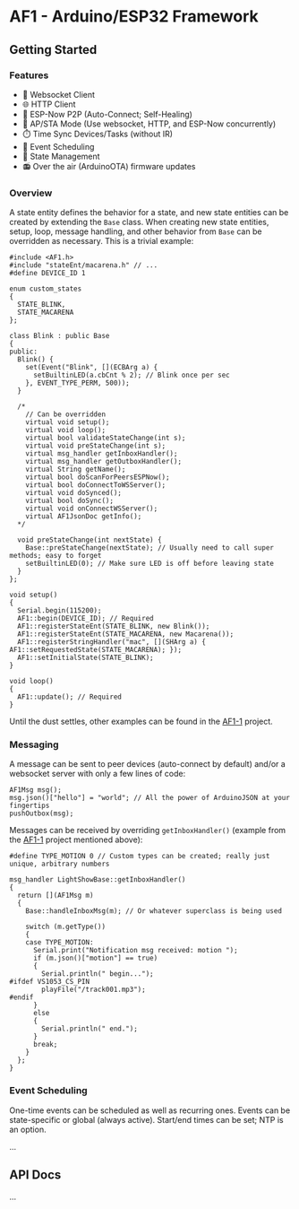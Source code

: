# AF1 - Arduino/ESP32 Framework

## Getting Started

### Features

- :electric_plug: Websocket Client
- :globe_with_meridians: HTTP Client
- :handshake: ESP-Now P2P (Auto-Connect; Self-Healing)
- :arrows_counterclockwise: AP/STA Mode (Use websocket, HTTP, and ESP-Now concurrently)
- :stopwatch: Time Sync Devices/Tasks (without IR)
- :calendar: Event Scheduling
- :trident: State Management
- :radio: Over the air (ArduinoOTA) firmware updates

### Overview

A state entity defines the behavior for a state, and new state entities can be created by extending the `Base` class. When creating new state entities, setup, loop, message handling, and other behavior from `Base` can be overridden as necessary. This is a trivial example:

```
#include <AF1.h>
#include "stateEnt/macarena.h" // ...
#define DEVICE_ID 1

enum custom_states
{
  STATE_BLINK,
  STATE_MACARENA
};

class Blink : public Base
{
public:
  Blink() {
    set(Event("Blink", [](ECBArg a) {
      setBuiltinLED(a.cbCnt % 2); // Blink once per sec
    }, EVENT_TYPE_PERM, 500));
  }

  /*
    // Can be overridden
    virtual void setup();
    virtual void loop();
    virtual bool validateStateChange(int s);
    virtual void preStateChange(int s);
    virtual msg_handler getInboxHandler();
    virtual msg_handler getOutboxHandler();
    virtual String getName();
    virtual bool doScanForPeersESPNow();
    virtual bool doConnectToWSServer();
    virtual void doSynced();
    virtual bool doSync();
    virtual void onConnectWSServer();
    virtual AF1JsonDoc getInfo();
  */

  void preStateChange(int nextState) {
    Base::preStateChange(nextState); // Usually need to call super methods; easy to forget
    setBuiltinLED(0); // Make sure LED is off before leaving state
  }
};

void setup()
{
  Serial.begin(115200);
  AF1::begin(DEVICE_ID); // Required
  AF1::registerStateEnt(STATE_BLINK, new Blink());
  AF1::registerStateEnt(STATE_MACARENA, new Macarena());
  AF1::registerStringHandler("mac", [](SHArg a) { AF1::setRequestedState(STATE_MACARENA); });
  AF1::setInitialState(STATE_BLINK);
}

void loop()
{
  AF1::update(); // Required
}
```

Until the dust settles, other examples can be found in the [AF1-1](https://github.com/jonshaw199/af1-1/blob/main/firmware/src/main.cpp) project.

### Messaging

A message can be sent to peer devices (auto-connect by default) and/or a websocket server with only a few lines of code:

```
AF1Msg msg();
msg.json()["hello"] = "world"; // All the power of ArduinoJSON at your fingertips
pushOutbox(msg);
```

Messages can be received by overriding `getInboxHandler()` (example from the [AF1-1](https://github.com/jonshaw199/af1-1/blob/main/firmware/src/main.cpp) project mentioned above):

```
#define TYPE_MOTION 0 // Custom types can be created; really just unique, arbitrary numbers

msg_handler LightShowBase::getInboxHandler()
{
  return [](AF1Msg m)
  {
    Base::handleInboxMsg(m); // Or whatever superclass is being used

    switch (m.getType())
    {
    case TYPE_MOTION:
      Serial.print("Notification msg received: motion ");
      if (m.json()["motion"] == true)
      {
        Serial.println(" begin...");
#ifdef VS1053_CS_PIN
        playFile("/track001.mp3");
#endif
      }
      else
      {
        Serial.println(" end.");
      }
      break;
    }
  };
}
```

### Event Scheduling

One-time events can be scheduled as well as recurring ones. Events can be state-specific or global (always active). Start/end times can be set; NTP is an option.

...

## API Docs

...
